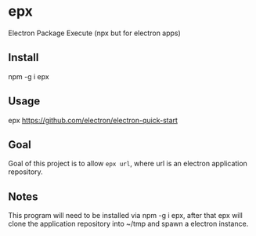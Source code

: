 # epx
Electron Package Execute (npx but for electron apps)

## Install

npm -g i epx

## Usage

epx https://github.com/electron/electron-quick-start

## Goal

Goal of this project is to allow ```epx url```, where url is an electron application repository.

## Notes

This program will need to be installed via npm -g i epx, after that epx will
clone the application repository into ~/tmp and spawn a electron instance.
